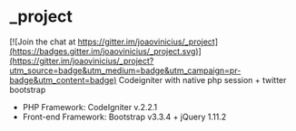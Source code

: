 # _project

[![Join the chat at https://gitter.im/joaovinicius/_project](https://badges.gitter.im/joaovinicius/_project.svg)](https://gitter.im/joaovinicius/_project?utm_source=badge&utm_medium=badge&utm_campaign=pr-badge&utm_content=badge)
Codeigniter with native php session + twitter bootstrap 

- PHP Framework: CodeIgniter v.2.2.1
- Front-end Framework: Bootstrap v3.3.4 + jQuery 1.11.2
